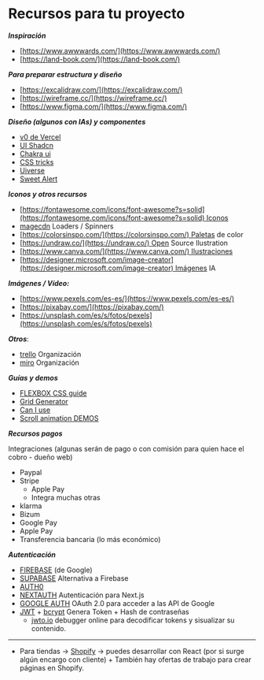 # Recursos para tu proyecto

_**Inspiración**_

- [https://www.awwwards.com/](https://www.awwwards.com/)
- [https://land-book.com/](https://land-book.com/)

_**Para preparar estructura y diseño**_

- [https://excalidraw.com/](https://excalidraw.com/)
- [https://wireframe.cc/](https://wireframe.cc/)
- [https://www.figma.com/](https://www.figma.com/)

_**Diseño (algunos con IAs) y componentes**_

- [v0 de Vercel](https://v0.dev/)
- [UI Shadcn](https://ui.shadcn.com/)
- [Chakra ui](https://chakra-ui.com/)
- [CSS tricks](https://css-tricks.com/)
- [Uiverse](https://uiverse.io/elements)
- [Sweet Alert](https://sweetalert2.github.io/)

_**Iconos y otros recursos**_

- [https://fontawesome.com/icons/font-awesome?s=solid](https://fontawesome.com/icons/font-awesome?s=solid) Iconos
- [magecdn](https://magecdn.com/tools/svg-loaders) Loaders / Spinners
- [https://colorsinspo.com/](https://colorsinspo.com/) Paletas de color
- [https://undraw.co/](https://undraw.co/) Open Source Ilustration
- [https://www.canva.com/](https://www.canva.com/) Ilustraciones
- [https://designer.microsoft.com/image-creator](https://designer.microsoft.com/image-creator) Imágenes IA

_**Imágenes / Vídeo:**_

- [https://www.pexels.com/es-es/](https://www.pexels.com/es-es/)
- [https://pixabay.com/](https://pixabay.com/)
- [https://unsplash.com/es/s/fotos/pexels](https://unsplash.com/es/s/fotos/pexels)

_**Otros**_:

- [trello](https://trello.com/) Organización
- [miro](https://miro.com/) Organización

_**Guías y demos**_

- [FLEXBOX CSS guide](https://file+.vscode-resource.vscode-cdn.net/c%3A/Users/yolan/OneDrive/Documentos/00%20TRABAJO%20%2B%20CV/03%20The%20Bridge/02%20The%20Bridge%20-%20Valencia/TB_FS_VLC_2025/00%20Repositorio_temario_abr25/05_PRUEBAS/%5Bhttps://css-tricks.com/snippets/css/a-guide-to-flexbox/%5D\(https://css-tricks.com/snippets/css/a-guide-to-flexbox/\))
- [Grid Generator](https://cssgrid-generator.netlify.app/)
- [Can I use](https://caniuse.com/)
- [Scroll animation DEMOS](https://scroll-driven-animations.style/)

_**Recursos pagos**_

Integraciones (algunas serán de pago o con comisión para quien hace el cobro - dueño web)

- Paypal
- Stripe
    - Apple Pay
    - Integra muchas otras
- klarma
- Bizum
- Google Pay
- Apple Pay
- Transferencia bancaria (lo más económico)

_**Autenticación**_

- [FIREBASE](https://firebase.google.com/?hl=es-419) (de Google)
- [SUPABASE](https://supabase.com/) Alternativa a Firebase
- [AUTH0](https://auth0.com/docs)
- [NEXTAUTH](https://next-auth.js.org/) Autenticación para Next.js
- [GOOGLE AUTH](https://developers.google.com/identity/protocols/oauth2?hl=es-419) OAuth 2.0 para acceder a las API de Google
- [JWT](https://www.npmjs.com/package/jsonwebtoken) + [bcrypt](https://www.npmjs.com/package/bcrypt) Genera Token + Hash de contraseñas
    - [jwto.io](https://jwt.io/) debugger online para decodificar tokens y sisualizar su contenido.

---

- Para tiendas -> [Shopify](https://www.shopify.com/es-es) -> puedes desarrollar con React (por si surge algún encargo con cliente) + También hay ofertas de trabajo para crear páginas en Shopify.